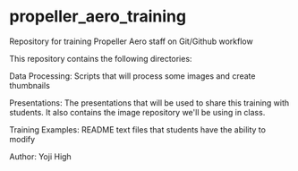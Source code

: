 # propeller_aero_training
Repository for training Propeller Aero staff on Git/Github workflow

This repository contains the following directories:

Data Processing: Scripts that will process some images and create thumbnails

Presentations: The presentations that will be used to share this training with students.
It also contains the image repository we'll be using in class.

Training Examples: README text files that students have the ability to modify


Author: Yoji High

